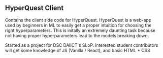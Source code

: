 ## HyperQuest Client

Contains the client side code for HyperQuest.
HyperQuest is a web-app used by beginners in ML to easily get a proper intuition for choosing the right hyperparameters. This is initally an extremely daunting task because not having proper hyperparameters lead to the models breaking down.

Started as a project for DSC DAIICT's SLoP. Interested student contributors will get some knowledge of JS (Vanilla / React), and basic HTML + CSS
